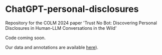 # ChatGPT-personal-disclosures
Repository for the COLM 2024 paper 'Trust No Bot: Discovering Personal  Disclosures in Human-LLM Conversations in the Wild'


Code coming soon.

Our data and annotations are available [here](https://drive.google.com/drive/folders/1_-Vluq_ugtEuxZ43uRMk29G30ZehN_Eq?usp=sharing)).
